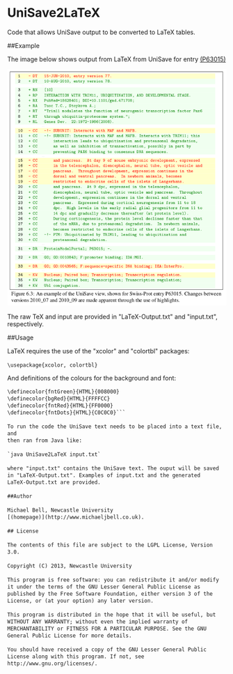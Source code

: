 UniSave2LaTeX
=============

Code that allows UniSave output to be converted to LaTeX tables.

##Example

The image below shows output from LaTeX from UniSave for entry
[(P63015)](http://www.uniprot.org/uniprot/P63015?version=78&version=77)

![Example output for UniSave entry P63015](example.png)

The raw TeX and input are provided in "LaTeX-Output.txt" and
"input.txt", respectively.

##Usage

LaTeX requires the use of the "xcolor" and "colortbl" packages:

`\usepackage{xcolor, colortbl}`

And definitions of the colours for the background and font:

```\definecolor{bgGreen}{HTML}{F0FFF0}
\definecolor{fntGreen}{HTML}{008000}
\definecolor{bgRed}{HTML}{FFFFCC}
\definecolor{fntRed}{HTML}{FF0000}
\definecolor{fntDots}{HTML}{C0C0C0}```

To run the code the UniSave text needs to be placed into a text file, and
then ran from Java like:

`java UniSave2LaTeX input.txt`

where "input.txt" contains the UniSave text. The ouput will be saved
in "LaTeX-Output.txt". Examples of input.txt and the generated
LaTeX-Output.txt are provided.

##Author 

Michael Bell, Newcastle University
[(homepage)](http://www.michaeljbell.co.uk).

## License

The contents of this file are subject to the LGPL License, Version
3.0.

Copyright (C) 2013, Newcastle University

This program is free software: you can redistribute it and/or modify
it under the terms of the GNU Lesser General Public License as
published by the Free Software Foundation, either version 3 of the
License, or (at your option) any later version.

This program is distributed in the hope that it will be useful, but
WITHOUT ANY WARRANTY; without even the implied warranty of
MERCHANTABILITY or FITNESS FOR A PARTICULAR PURPOSE. See the GNU
General Public License for more details.

You should have received a copy of the GNU Lesser General Public
License along with this program. If not, see
http://www.gnu.org/licenses/.


